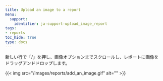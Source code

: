 ```yaml
---
title: Upload an image to a report
menu:
  support:
    identifier: ja-support-upload_image_report
tags:
- reports
toc_hide: true
type: docs
---
```


新しい行で「/」を押し、画像オプションまでスクロールし、レポートに画像をドラッグアンドドロップします。

{{< img src="/images/reports/add_an_image.gif" alt="" >}}